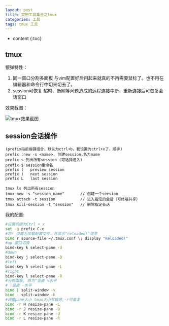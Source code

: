 ```yaml
---
layout: post
title: 实用工具集合之tmux
categories: 工具
tags: tmux 工具
---
```


* content
{:toc}


## tmux

银弹特性：

1. 同一窗口分割多面板
    与vim配置好后用起来就真的不再需要鼠标了。也不用在编辑器和命令行中切来切去了。
2. session可恢复
    超时、断网等问题造成的远程连接中断，重新连接后可恢复会话窗口



效果截图：

![tmux效果截图](http://7xsl51.com1.z0.glb.clouddn.com/tmux_sckreenshot.jpg)

## session会话操作

```
(prefix指前缀键组合，默认为ctrl+b，我设置为ctrl+x了，顺手)
prefix :new -s <name>, 创建session,名为name
prefix s 列出所有session (可选择进入)
prefix $ session重命名
prefix (   preview session
prefix )   next session
prefix L   last session

tmux ls 列出所有session
tmux new -s "session_name"       // 创建一个seesion
tmux attach -t session           // 进入指定的会话（可终端共享）
tmux kill-session -t "session"   // 删除指定会话
```


我的配置:

```sh
#设置前缀为Ctrl + x                                                                           
set -g prefix C-x
#将r 设置为加载配置文件，并显示"reloaded!"信息
bind r source-file ~/.tmux.conf \; display "Reloaded!"
#up 窗口切换
bind-key k select-pane -U
#down
bind-key j select-pane -D
#left
bind-key h select-pane -L
#right
bind-key l select-pane -R
#分割面板, 原为"竖直 %水平
# |竖直 -水平
bind | split-window -v
bind - split-window -h
#调整pane大小 tmux大小写敏感,-r可重复
bind -r H resize-pane -L
bind -r J resize-pane -D
bind -r K resize-pane -U
bind -r L resize-pane -R
```
